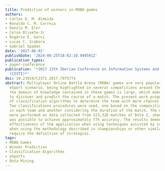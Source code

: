 ```yaml
---
title: Prediction of winners in MOBA games
authors:
- Carlos E. M. Almeida
- Ronaldo C. M. Correia
- Danilo M. Eler
- Celso Olivete-Jr
- Rogério E. Garci
- Lucas C. Scabora
- Gabriel Spadon
date: '2017-06-01'
publishDate: '2024-06-25T18:02:10.949591Z'
publication_types:
- paper-conference
publication: '*2017 12th Iberian Conference on Information Systems and Technologies
  (CISTI)*'
doi: 10.23919/CISTI.2017.7975774
abstract: Multiplayer Online Battle Arena (MOBA) games are very popular in the current
  eSport scenario, being highlighted in several competitions around the world. However,
  the domain of knowledge contained in these games is large, which makes it difficult
  to discover and predict the course of a match. The present work proposes the application
  of classification algorithms to determine the team with more chances to win a match.
  Two classifications procedures were used, one based on the composition of heroes
  in each team and another considering the duration of the match. The experiments
  were performed on data collected from 123,326 matches of Dota 2, showing that it
  was possible to achieve approximately 77% accuracy. The results demonstrate the
  effectiveness of the application when using techniques assisted by computers, and
  when using the methodology described in championships or other similar games that
  require the definition of strategies.
tags:
- MOBA Games
- Winner Prediction
- Classification Algorithms
- eSports
- Data Mining
---
```

